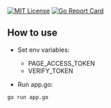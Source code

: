 [![MIT License](http://img.shields.io/badge/license-MIT-blue.svg?style=flat)](LICENSE) [![Go Report Card](https://goreportcard.com/badge/github.com/mlabouardy/memes-fb-bot)](https://goreportcard.com/report/github.com/mlabouardy/memes-fb-bot)

## How to use

- Set env variables:
  * PAGE_ACCESS_TOKEN
  * VERIFY_TOKEN

- Run app.go:
```
go run app.go
```
